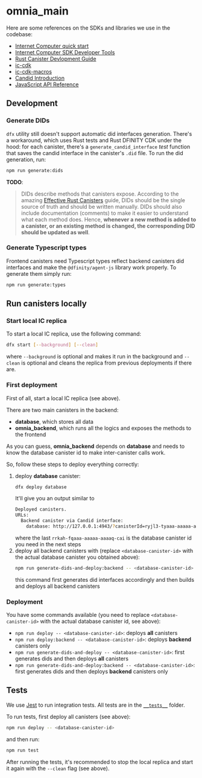 # omnia_main

Here are some references on the SDKs and libraries we use in the codebase:

- [Internet Computer quick start](https://internetcomputer.org/docs/quickstart/quickstart-intro.html)
- [Internet Computer SDK Developer Tools](https://internetcomputer.org/docs/developers-guide/sdk-guide.html)
- [Rust Canister Devlopment Guide](https://internetcomputer.org/docs/rust-guide/rust-intro.html)
- [ic-cdk](https://docs.rs/ic-cdk)
- [ic-cdk-macros](https://docs.rs/ic-cdk-macros)
- [Candid Introduction](https://internetcomputer.org/docs/candid-guide/candid-intro.html)
- [JavaScript API Reference](https://erxue-5aaaa-aaaab-qaagq-cai.raw.ic0.app)

## Development

### Generate DIDs
`dfx` utility still doesn't support automatic did interfaces generation. There's a workaround, which uses Rust tests and Rust DFINITY CDK under the hood: for each canister, there's a `generate_candid_interface` _test_ function that saves the candid interface in the canister's `.did` file. To run the did generation, run:
```bash
npm run generate:dids
```

**TODO**:
> DIDs describe methods that canisters expose. According to the amazing [Effective Rust Canisters](https://mmapped.blog/posts/01-effective-rust-canisters.html#canister-interfaces) guide, DIDs should be the single source of truth and should be written manually. DIDs should also include documentation (comments) to make it easier to understand what each method does. Hence, **whenever a new method is added to a canister, or an existing method is changed, the corresponding DID should be updated as well**.

### Generate Typescript types

Frontend canisters need Typescript types reflect backend canisters did interfaces and make the `@dfinity/agent-js` library work properly. To generate them simply run:
```bash
npm run generate:types
```

## Run canisters locally

### Start local IC replica

To start a local IC replica, use the following command:
```bash
dfx start [--background] [--clean]
```
where `--background` is optional and makes it run in the background and `--clean` is optional and cleans the replica from previous deployments if there are.

### First deployment

First of all, start a local IC replica (see above).

There are two main canisters in the backend:
- **database**, which stores all data
- **omnia_backend**, which runs all the logics and exposes the methods to the frontend 

As you can guess, **omnia_backend** depends on **database** and needs to know the database canister id to make inter-canister calls work.

So, follow these steps to deploy everything correctly:

1. deploy **database** canister:
    ```bash
    dfx deploy database
    ```
    It'll give you an output similar to
    ```bash
    Deployed canisters.
    URLs:
      Backend canister via Candid interface:
        database: http://127.0.0.1:4943/?canisterId=ryjl3-tyaaa-aaaaa-aaaba-cai&id=rrkah-fqaaa-aaaaa-aaaaq-cai
    ```
    where the last `rrkah-fqaaa-aaaaa-aaaaq-cai` is the database canister id you need in the next steps
2. deploy all backend canisters with (replace `<database-canister-id>` with the actual database canister you obtained above):
    ```bash
    npm run generate-dids-and-deploy:backend -- <database-canister-id>
    ```
    this command first generates did interfaces accordingly and then builds and deploys all backend canisters

### Deployment

You have some commands available (you need to replace `<database-canister-id>` with the actual database canister id, see above):
- `npm run deploy -- <database-canister-id>`: deploys **all** canisters
- `npm run deploy:backend -- <database-canister-id>`: deploys **backend** canisters only
- `npm run generate-dids-and-deploy -- <database-canister-id>`: first generates dids and then deploys **all** canisters
- `npm run generate-dids-and-deploy:backend -- <database-canister-id>`: first generates dids and then deploys **backend** canisters only

## Tests

We use [Jest](https://jestjs.io/) to run integration tests. All tests are in the [`__tests__`](./__tests__/) folder.

To run tests, first deploy all canisters (see above):
```bash
npm run deploy -- <database-canister-id>
```

and then run:
```bash
npm run test
```
After running the tests, it's recommended to stop the local replica and start it again with the `--clean` flag (see above).

